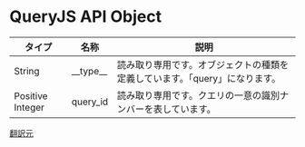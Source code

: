 # QueryJS API Object

|タイプ |名称  |説明 |
|---|---|---|
|String |\_\_type\_\_ |読み取り専用です。オブジェクトの種類を定義しています。「query」になります。|
|Positive Integer |query\_id |読み取り専用です。クエリの一意の識別ナンバーを表しています。 |

[翻訳元](https://minecraft.gamepedia.com/index.php?title=Bedrock_Edition_beta_scripting_documentation&mobileaction=toggle_view_mobile#Query_JS_API_Object)
